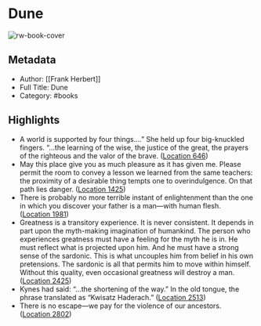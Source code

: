 # Dune

![rw-book-cover](https://images-na.ssl-images-amazon.com/images/I/41%2B-pjts02L._SL200_.jpg)

## Metadata
- Author: [[Frank Herbert]]
- Full Title: Dune
- Category: #books

## Highlights
- A world is supported by four things….” She held up four big-knuckled fingers. “…the learning of the wise, the justice of the great, the prayers of the righteous and the valor of the brave. ([Location 646](https://readwise.io/to_kindle?action=open&asin=B00B7NPRY8&location=646))
- May this place give you as much pleasure as it has given me. Please permit the room to convey a lesson we learned from the same teachers: the proximity of a desirable thing tempts one to overindulgence. On that path lies danger. ([Location 1425](https://readwise.io/to_kindle?action=open&asin=B00B7NPRY8&location=1425))
- There is probably no more terrible instant of enlightenment than the one in which you discover your father is a man—with human flesh. ([Location 1981](https://readwise.io/to_kindle?action=open&asin=B00B7NPRY8&location=1981))
- Greatness is a transitory experience. It is never consistent. It depends in part upon the myth-making imagination of humankind. The person who experiences greatness must have a feeling for the myth he is in. He must reflect what is projected upon him. And he must have a strong sense of the sardonic. This is what uncouples him from belief in his own pretensions. The sardonic is all that permits him to move within himself. Without this quality, even occasional greatness will destroy a man. ([Location 2425](https://readwise.io/to_kindle?action=open&asin=B00B7NPRY8&location=2425))
- Kynes had said: “…the shortening of the way.” In the old tongue, the phrase translated as “Kwisatz Haderach.” ([Location 2513](https://readwise.io/to_kindle?action=open&asin=B00B7NPRY8&location=2513))
- There is no escape—we pay for the violence of our ancestors. ([Location 2802](https://readwise.io/to_kindle?action=open&asin=B00B7NPRY8&location=2802))
